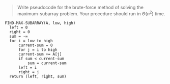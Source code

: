 > Write pseudocode for the brute-force method of solving the maximum-subarray
> problem. Your procedure should run in $\Theta(n^2)$ time.

    FIND-MAX-SUBARRAY(A, low, high)
      left = 0
      right = 0
      sum = -∞
      for i = low to high
          current-sum = 0
          for j = i to high
	      current-sum += A[j]
	      if sum < current-sum
	          sum = current-sum
		  left = i
		  right = j
      return (left, right, sum)
